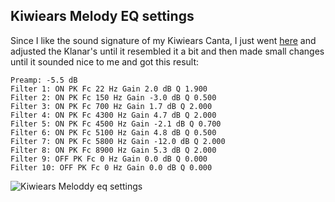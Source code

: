 ## Kiwiears Melody EQ settings

Since I like the sound signature of my Kiwiears Canta, I just went [here](https://pw.squig.link/?share=Kiwi_Ears_Canta,Kefine_Klanar) and adjusted the Klanar's until it resembled it a bit and then made small changes until it sounded nice to me and got this result:

```
Preamp: -5.5 dB
Filter 1: ON PK Fc 22 Hz Gain 2.0 dB Q 1.900
Filter 2: ON PK Fc 150 Hz Gain -3.0 dB Q 0.500
Filter 3: ON PK Fc 700 Hz Gain 1.7 dB Q 2.000
Filter 4: ON PK Fc 4300 Hz Gain 4.7 dB Q 2.000
Filter 5: ON PK Fc 4500 Hz Gain -2.1 dB Q 0.700
Filter 6: ON PK Fc 5100 Hz Gain 4.8 dB Q 0.500
Filter 7: ON PK Fc 5800 Hz Gain -12.0 dB Q 2.000
Filter 8: ON PK Fc 8900 Hz Gain 5.3 dB Q 2.000
Filter 9: OFF PK Fc 0 Hz Gain 0.0 dB Q 0.000
Filter 10: OFF PK Fc 0 Hz Gain 0.0 dB Q 0.000
```


![Kiwiears Meloddy eq settings](melody.png)
